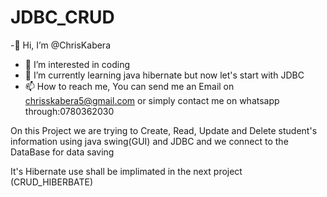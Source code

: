 # JDBC_CRUD
-👋 Hi, I’m @ChrisKabera
- 👀 I’m interested in coding 
- 🌱 I’m currently learning java hibernate but now let's start with JDBC
- 📫 How to reach me, You can send me an Email on chrisskabera5@gmail.com or simply contact me on whatsapp through:0780362030

 On this Project  we are trying to Create, Read, Update and Delete student's information using java swing(GUI) and JDBC 
 and we connect to the DataBase for data saving
 
 It's Hibernate use shall be implimated in the next project (CRUD_HIBERBATE)
